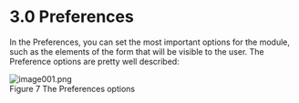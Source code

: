 # 3.0 Preferences

In the Preferences, you can set the most important options for the module, such as the elements of the form that will be visible to the user. The Preference options are pretty well described:
 
![image001.png](assets/image001.png)  
Figure 7 The Preferences options